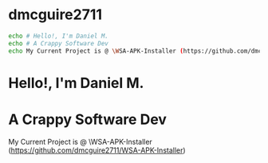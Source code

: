 # dmcguire2711
```bash
echo # Hello!, I'm Daniel M.
echo # A Crappy Software Dev
echo My Current Project is @ \WSA-APK-Installer (https://github.com/dmcguire2711/WSA-APK-Installer)
```
# Hello!, I'm Daniel M.
# A Crappy Software Dev
My Current Project is @ \WSA-APK-Installer (https://github.com/dmcguire2711/WSA-APK-Installer)
